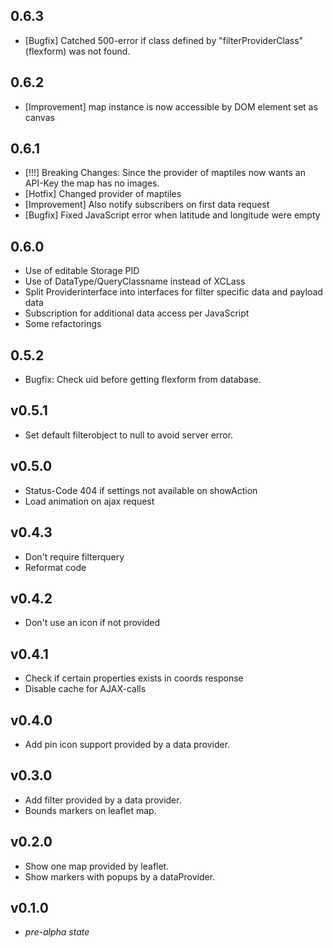 ## 0.6.3
- [Bugfix] Catched 500-error if class defined by "filterProviderClass" (flexform) was not found.

## 0.6.2
- [Improvement] map instance is now accessible by DOM element set as canvas

## 0.6.1
- [!!!] Breaking Changes: Since the provider of maptiles now wants an API-Key the map has no images.
- [Hotfix] Changed provider of maptiles
- [Improvement] Also notify subscribers on first data request
- [Bugfix] Fixed JavaScript error when latitude and longitude were empty

## 0.6.0
- Use of editable Storage PID
- Use of DataType/QueryClassname instead of XCLass
- Split Providerinterface into interfaces for filter specific data and payload data 
- Subscription for additional data access per JavaScript
- Some refactorings

## 0.5.2
- Bugfix: Check uid before getting flexform from database.

## v0.5.1
- Set default filterobject to null to avoid server error.

## v0.5.0
- Status-Code 404 if settings not available on showAction
- Load animation on ajax request

## v0.4.3
- Don't require filterquery 
- Reformat code

## v0.4.2
- Don't use an icon if not provided

## v0.4.1
- Check if certain properties exists in coords response
- Disable cache for AJAX-calls

## v0.4.0
- Add pin icon support provided by a data provider.

## v0.3.0
- Add filter provided by a data provider.
- Bounds markers on leaflet map.

## v0.2.0
- Show one map provided by leaflet.
- Show markers with popups by a dataProvider.

## v0.1.0
- *pre-alpha state*
